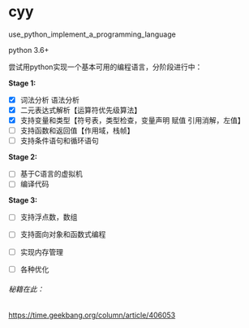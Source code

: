 # cyy
use_python_implement_a_programming_language

python 3.6+

尝试用python实现一个基本可用的编程语言，分阶段进行中：

**Stage 1:**

- [x] 词法分析 语法分析
- [x] 二元表达式解析【运算符优先级算法】
- [x] 支持变量和类型【符号表，类型检查，变量声明 赋值 引用消解，左值】
- [ ] 支持函数和返回值【作用域，栈帧】
- [ ] 支持条件语句和循环语句

**Stage 2:**

- [ ] 基于C语言的虚拟机
- [ ] 编译代码

**Stage 3:**

- [ ] 支持浮点数，数组
- [ ] 支持面向对象和函数式编程
- [ ] 实现内存管理
- [ ] 各种优化



###### 秘籍在此：

https://time.geekbang.org/column/article/406053